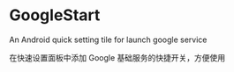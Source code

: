 # GoogleStart
An Android quick setting tile for launch google service

在快速设置面板中添加 Google 基础服务的快捷开关，方便使用

